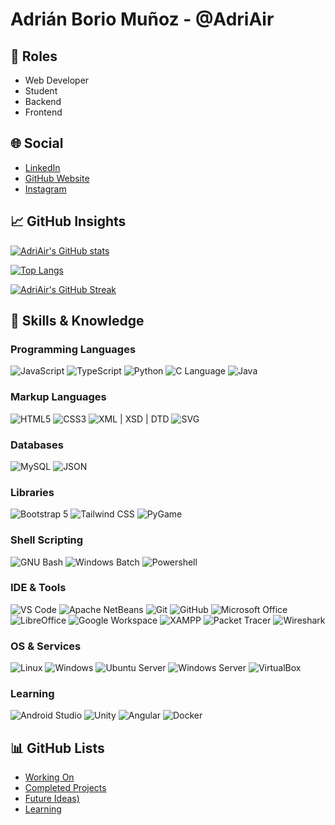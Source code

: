 # Adrián Borio Muñoz - @AdriAir

## 🚀 Roles
- Web Developer
- Student
- Backend
- Frontend

## 🌐 Social
- [LinkedIn](https://www.linkedin.com/in/adri%C3%A1n-borio-mu%C3%B1oz-11353b176/)
- [GitHub Website](https://adriair.github.io/)
- [Instagram](https://www.instagram.com/aadriair)

## 📈 GitHub Insights
[![AdriAir's GitHub stats](https://github-readme-stats.vercel.app/api?username=AdriAir&show_icons=true&theme=radical)](https://github.com/AdriAir)

[![Top Langs](https://github-readme-stats.vercel.app/api/top-langs/?username=AdriAir&layout=compact&theme=radical)](https://github.com/AdriAir)

[![AdriAir's GitHub Streak](http://github-readme-streak-stats.herokuapp.com?user=AdriAir&theme=radical)](https://github.com/AdriAir)

## 🚀 Skills & Knowledge
### Programming Languages
![JavaScript](https://img.shields.io/badge/JavaScript-F7DF1E?style=for-the-badge&logo=javascript&logoColor=black)
![TypeScript](https://img.shields.io/badge/TypeScript-3178C6?style=for-the-badge&logo=typescript&logoColor=white)
![Python](https://img.shields.io/badge/Python3-3776AB?style=for-the-badge&logo=python&logoColor=white)
![C Language](https://img.shields.io/badge/C-3776AB?style=for-the-badge&logo=c&logoColor=white)
![Java](https://img.shields.io/badge/Java-DA291C?style=for-the-badge&logo=openjdk&logoColor=white)

### Markup Languages
![HTML5](https://img.shields.io/badge/HTML5-E34F26?style=for-the-badge&logo=html5&logoColor=white)
![CSS3](https://img.shields.io/badge/CSS3-1572B6?style=for-the-badge&logo=css3&logoColor=white)
![XML | XSD | DTD](https://img.shields.io/badge/XML%20|%20XSD%20|%20DTD-005A9C?style=for-the-badge&logo=w3c&logoColor=white)
![SVG](https://img.shields.io/badge/SVG-FFB13B?style=for-the-badge&logo=SVG&logoColor=black)

### Databases
![MySQL](https://img.shields.io/badge/MySQL-4479A1?style=for-the-badge&logo=mysql&logoColor=white)
![JSON](https://img.shields.io/badge/JSON-F7DF1E?style=for-the-badge&logo=json&logoColor=black)

### Libraries
![Bootstrap 5](https://img.shields.io/badge/Bootstrap%205-7952B3?style=for-the-badge&logo=bootstrap&logoColor=white)
![Tailwind CSS](https://img.shields.io/badge/TailWind%20CSS-06B6D4?style=for-the-badge&logo=tailwind%20css&logoColor=white)
![PyGame](https://img.shields.io/badge/PyGame-3776AB?style=for-the-badge&logo=python&logoColor=white)

### Shell Scripting
![GNU Bash](https://img.shields.io/badge/GNU%20Bash-4EAA25?style=for-the-badge&logo=gnu%20bash&logoColor=white)
![Windows Batch](https://img.shields.io/badge/Windows%20Batch-4D4D4D?style=for-the-badge&logo=windows%20terminal&logoColor=white)
![Powershell](https://img.shields.io/badge/Powershell-5391FE?style=for-the-badge&logo=powershell&logoColor=white)

### IDE & Tools
![VS Code](https://img.shields.io/badge/VS%20Code-007ACC?style=for-the-badge&logo=visual%20studio%20code&logoColor=white)
![Apache NetBeans](https://img.shields.io/badge/Apache%20NetBeans-1B6AC6?style=for-the-badge&logo=apache%20netbeans%20ide&logoColor=white)
![Git](https://img.shields.io/badge/Git-F05032?style=for-the-badge&logo=git&logoColor=white)
![GitHub](https://img.shields.io/badge/GitHub-181717?style=for-the-badge&logo=github&logoColor=white)
![Microsoft Office](https://img.shields.io/badge/Microsoft%20Office-D83B01?style=for-the-badge&logo=microsoft%20office&logoColor=white)
![LibreOffice](https://img.shields.io/badge/LibreOffice-18A303?style=for-the-badge&logo=libreoffice&logoColor=white)
![Google Workspace](https://img.shields.io/badge/Google%20Workspace-4285F4?style=for-the-badge&logo=google%20drive&logoColor=white)
![XAMPP](https://img.shields.io/badge/XAMPP-FB7A24?style=for-the-badge&logo=xampp&logoColor=white)
![Packet Tracer](https://img.shields.io/badge/Packet%20Tracer-1BA0D7?style=for-the-badge&logo=cisco&logoColor=white)
![Wireshark](https://img.shields.io/badge/Wireshark-1679A7?style=for-the-badge&logo=wireshark&logoColor=white)

### OS & Services
![Linux](https://img.shields.io/badge/Linux-FCC624?style=for-the-badge&logo=linux&logoColor=black)
![Windows](https://img.shields.io/badge/Windows-0078D4?style=for-the-badge&logo=windows%2011&logoColor=white)
![Ubuntu Server](https://img.shields.io/badge/Ubuntu%20Server-E95420?style=for-the-badge&logo=ubuntu&logoColor=white)
![Windows Server](https://img.shields.io/badge/Windows%20Server-0078D6?style=for-the-badge&logo=windows&logoColor=white)
![VirtualBox](https://img.shields.io/badge/VirtualBox-183A61?style=for-the-badge&logo=virtualbox&logoColor=white)

### Learning
![Android Studio](https://img.shields.io/badge/Android%20Studio-3DDC84?style=for-the-badge&logo=android%20studio&logoColor=white)
![Unity](https://img.shields.io/badge/Unity-FFFFFF?style=for-the-badge&logo=unity&logoColor=black)
![Angular](https://img.shields.io/badge/Angular-DD0031?style=for-the-badge&logo=angular&logoColor=white)
![Docker](https://img.shields.io/badge/Docker-2496ED?style=for-the-badge&logo=docker&logoColor=white)

## 📊 GitHub Lists
- [Working On](https://github.com/stars/AdriAir/lists/working-on)
- [Completed Projects](https://github.com/stars/AdriAir/lists/completed-projects)
- [Future Ideas)](https://github.com/stars/AdriAir/lists/future-ideas)
- [Learning](https://github.com/stars/AdriAir/lists/learning)
